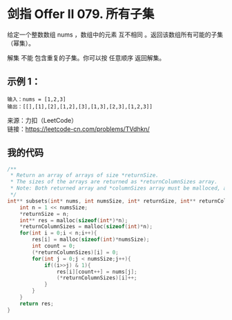 # 剑指 Offer II 079. 所有子集
给定一个整数数组 nums ，数组中的元素 互不相同 。返回该数组所有可能的子集（幂集）。

解集 不能 包含重复的子集。你可以按 任意顺序 返回解集。
## 示例 1：
```
输入：nums = [1,2,3]
输出：[[],[1],[2],[1,2],[3],[1,3],[2,3],[1,2,3]]
```
来源：力扣（LeetCode）  
链接：https://leetcode-cn.com/problems/TVdhkn/
## 我的代码
```C
/**
 * Return an array of arrays of size *returnSize.
 * The sizes of the arrays are returned as *returnColumnSizes array.
 * Note: Both returned array and *columnSizes array must be malloced, assume caller calls free().
 */
int** subsets(int* nums, int numsSize, int* returnSize, int** returnColumnSizes){
    int n = 1 << numsSize;
    *returnSize = n;
    int** res = malloc(sizeof(int*)*n);
    *returnColumnSizes = malloc(sizeof(int)*n);
    for(int i = 0;i < n;i++){
        res[i] = malloc(sizeof(int)*numsSize);
        int count = 0;
        (*returnColumnSizes)[i] = 0;
        for(int j = 0;j < numsSize;j++){
            if((i>>j) & 1){
                res[i][count++] = nums[j];
                (*returnColumnSizes)[i]++;
            }
        }
    }
    return res;
}
```
